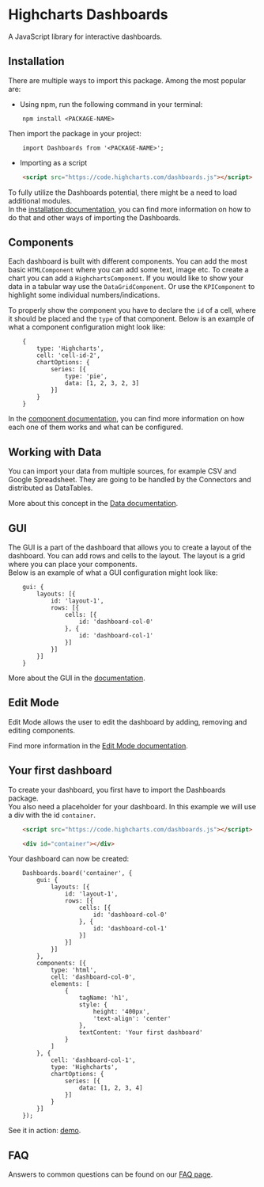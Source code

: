 # Highcharts Dashboards #
A JavaScript library for interactive dashboards.

## Installation
There are multiple ways to import this package.
Among the most popular are:
* Using npm, run the following command in your terminal:
``` Shell
    npm install <PACKAGE-NAME>
```
Then import the package in your project:
``` JS
    import Dashboards from '<PACKAGE-NAME>';
```
* Importing as a script
``` HTML
    <script src="https://code.highcharts.com/dashboards.js"></script>
```

To fully utilize the Dashboards potential, there might be a need to load additional modules.  
In the [installation documentation](https://highcharts.com/docs/dashboards/installation), you can find more information on how to do that and other ways of importing the Dashboards.

## Components
Each dashboard is built with different components. You can add the most basic `HTMLComponent` where you can add some text, image etc.
To create a chart you can add a `HighchartsComponent`. If you would like to show your data in a tabular way use the `DataGridComponent`. Or use the `KPIComponent` to highlight some individual numbers/indications.

To properly show the component you have to declare the `id` of a cell, where it should be placed and the `type` of that component.
Below is an example of what a component configuration might look like:
``` JS
    {
        type: 'Highcharts',
        cell: 'cell-id-2',
        chartOptions: {
            series: [{
                type: 'pie',
                data: [1, 2, 3, 2, 3]
            }]
        }
    }
```
In the [component documentation](https://highcharts.com/docs/dashboards/types-of-components), you can find more information on how each one of them works and what can be configured.

## Working with Data

You can import your data from multiple sources, for example CSV and Google Spreadsheet. They are going to be handled by the Connectors and distributed as DataTables.  

More about this concept in the [Data documentation](https://highcharts.com/docs/dashboards/data).

## GUI
The GUI is a part of the dashboard that allows you to create a layout of the dashboard. You can add rows and cells to the layout. The layout is a grid where you can place your components.  
Below is an example of what a GUI configuration might look like:
``` JS
    gui: {
        layouts: [{
            id: 'layout-1',
            rows: [{
                cells: [{
                    id: 'dashboard-col-0'
                }, {
                    id: 'dashboard-col-1'
                }]
            }]
        }]
    }
```
More about the GUI in the [documentation](https://highcharts.com/docs/dashboards/gui).


## Edit Mode
Edit Mode allows the user to edit the dashboard by adding, removing and editing components.

Find more information in the [Edit Mode documentation](https://highcharts.com/docs/dashboards/edit-mode).

## Your first dashboard
To create your dashboard, you first have to import the Dashboards package.  
You also need a placeholder for your dashboard. In this example we will use a div with the id `container`.
``` HTML
    <script src="https://code.highcharts.com/dashboards.js"></script>

    <div id="container"></div>
```

Your dashboard can now be created:
``` JS
    Dashboards.board('container', {
        gui: {
            layouts: [{
                id: 'layout-1',
                rows: [{
                    cells: [{
                        id: 'dashboard-col-0'
                    }, {
                        id: 'dashboard-col-1'
                    }]
                }]
            }]
        },
        components: [{
            type: 'html',
            cell: 'dashboard-col-0',
            elements: [
                {
                    tagName: 'h1',
                    style: {
                        height: '400px',
                        'text-align': 'center'
                    },
                    textContent: 'Your first dashboard'
                }
            ]
        }, {
            cell: 'dashboard-col-1',
            type: 'Highcharts',
            chartOptions: {
                series: [{
                    data: [1, 2, 3, 4]
                }]
            }
        }]
    });
```

See it in action: [demo](https://jsfiddle.net/gh/get/library/pure/highcharts/highcharts/samples/dashboards/demos/your-first-dashboard).

## FAQ
Answers to common questions can be found on our [FAQ page](https://highcharts.com/docs/dashboards/frequently-asked-questions).